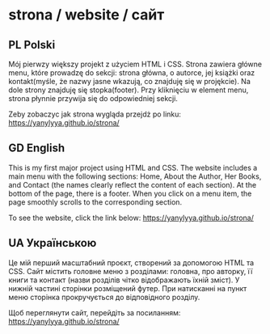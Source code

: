 # strona / website / сайт

## PL Polski
Mój pierwzy większy projekt z użyciem HTML i CSS. Strona zawiera główne menu, które prowadzę do sekcji: strona główna, o autorce, jej książki oraz kontakt(myśle, że nazwy jasne wkazują, co znajduję się w projękcie). 
Na dole strony znajduję się stopka(footer). Przy kliknięciu w element menu, strona płynnie przywija się do odpowiedniej sekcji.

Zeby zobaczyc jak strona wygląda przejdż po linku: https://yanylyya.github.io/strona/

## GD English
This is my first major project using HTML and CSS. The website includes a main menu with the following sections: Home, About the Author, Her Books, and Contact (the names clearly reflect the content of each section).
At the bottom of the page, there is a footer. When you click on a menu item, the page smoothly scrolls to the corresponding section.

To see the website, click the link below: https://yanylyya.github.io/strona/

## UA Українською
Це мій перший масштабний проєкт, створений за допомогою HTML та CSS. Сайт містить головне меню з розділами: головна, про авторку, її книги та контакт (назви розділів чітко відображають їхній зміст).
У нижній частині сторінки розміщений футер. При натисканні на пункт меню сторінка прокручується до відповідного розділу.

Щоб переглянути сайт, перейдіть за посиланням: https://yanylyya.github.io/strona/
